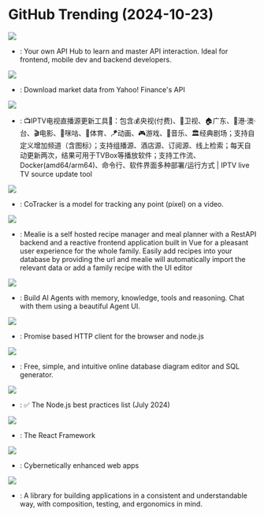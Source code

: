 # GitHub Trending (2024-10-23)

![](https://img.shields.io/badge/JavaScript-New%20977-green?style=flat-square&logo=appveyor)
- [](https://github.comundefined): Your own API Hub to learn and master API interaction. Ideal for frontend, mobile dev and backend developers.

![](https://img.shields.io/badge/Python-New%20220-green?style=flat-square&logo=appveyor)
- [](https://github.comundefined): Download market data from Yahoo! Finance's API

![](https://img.shields.io/badge/Python-New%20422-green?style=flat-square&logo=appveyor)
- [](https://github.comundefined): 📺IPTV电视直播源更新工具🚀：包含💰央视(付费)、📡卫视、🏠广东、🌊港·澳·台、🎬电影、🎥咪咕、🏀体育、🪁动画、🎮游戏、🎵音乐、🏛经典剧场；支持自定义增加频道（含图标）；支持组播源、酒店源、订阅源、线上检索；每天自动更新两次，结果可用于TVBox等播放软件；支持工作流、Docker(amd64/arm64)、命令行、软件界面多种部署/运行方式 | IPTV live TV source update tool

![](https://img.shields.io/badge/Jupyter%20Notebook-New%20126-green?style=flat-square&logo=appveyor)
- [](https://github.comundefined): CoTracker is a model for tracking any point (pixel) on a video.

![](https://img.shields.io/badge/Python-New%2017-green?style=flat-square&logo=appveyor)
- [](https://github.comundefined): Mealie is a self hosted recipe manager and meal planner with a RestAPI backend and a reactive frontend application built in Vue for a pleasant user experience for the whole family. Easily add recipes into your database by providing the url and mealie will automatically import the relevant data or add a family recipe with the UI editor

![](https://img.shields.io/badge/Python-New%20385-green?style=flat-square&logo=appveyor)
- [](https://github.comundefined): Build AI Agents with memory, knowledge, tools and reasoning. Chat with them using a beautiful Agent UI.

![](https://img.shields.io/badge/JavaScript-New%2038-green?style=flat-square&logo=appveyor)
- [](https://github.comundefined): Promise based HTTP client for the browser and node.js

![](https://img.shields.io/badge/JavaScript-New%2074-green?style=flat-square&logo=appveyor)
- [](https://github.comundefined): Free, simple, and intuitive online database diagram editor and SQL generator.

![](https://img.shields.io/badge/Dockerfile-New%2059-green?style=flat-square&logo=appveyor)
- [](https://github.comundefined): ✅ The Node.js best practices list (July 2024)

![](https://img.shields.io/badge/JavaScript-New%2064-green?style=flat-square&logo=appveyor)
- [](https://github.comundefined): The React Framework

![](https://img.shields.io/badge/JavaScript-New%20203-green?style=flat-square&logo=appveyor)
- [](https://github.comundefined): Cybernetically enhanced web apps

![](https://img.shields.io/badge/Swift-New%2039-green?style=flat-square&logo=appveyor)
- [](https://github.comundefined): A library for building applications in a consistent and understandable way, with composition, testing, and ergonomics in mind.


